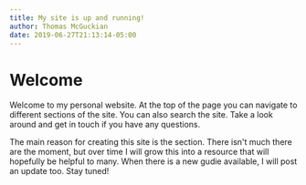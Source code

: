 ```yaml
---
title: My site is up and running!
author: Thomas McGuckian
date: 2019-06-27T21:13:14-05:00
---
```


# Welcome

Welcome to my personal website. At the top of the page you can navigate to different sections of the site. You can also search the site. Take a look around and get in touch if you have any questions.  

The main reason for creating this site is the  section. There isn't much there are the moment, but over time I will grow this into a resource that will hopefully be helpful to many. When there is a new gudie available, I will post an update too. Stay tuned!
